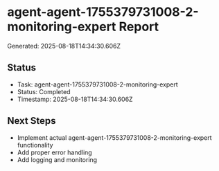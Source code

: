 # agent-agent-1755379731008-2-monitoring-expert Report

Generated: 2025-08-18T14:34:30.606Z

## Status
- Task: agent-agent-1755379731008-2-monitoring-expert
- Status: Completed
- Timestamp: 2025-08-18T14:34:30.606Z

## Next Steps
- Implement actual agent-agent-1755379731008-2-monitoring-expert functionality
- Add proper error handling
- Add logging and monitoring
